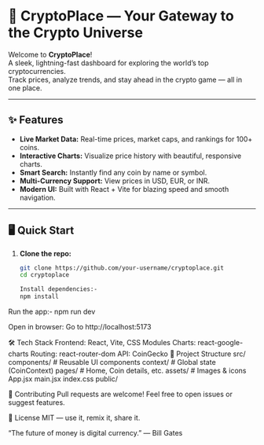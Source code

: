 # 🚀 CryptoPlace — Your Gateway to the Crypto Universe

Welcome to **CryptoPlace**!  
A sleek, lightning-fast dashboard for exploring the world’s top cryptocurrencies.  
Track prices, analyze trends, and stay ahead in the crypto game — all in one place.

---

## ✨ Features

- **Live Market Data:** Real-time prices, market caps, and rankings for 100+ coins.
- **Interactive Charts:** Visualize price history with beautiful, responsive charts.
- **Smart Search:** Instantly find any coin by name or symbol.
- **Multi-Currency Support:** View prices in USD, EUR, or INR.
- **Modern UI:** Built with React + Vite for blazing speed and smooth navigation.

---

## 🖥️ Quick Start

1. **Clone the repo:**
   ```sh
   git clone https://github.com/your-username/cryptoplace.git
   cd cryptoplace

   Install dependencies:-
   npm install

Run the app:-
npm run dev

Open in browser:
Go to http://localhost:5173

🛠️ Tech Stack
Frontend: React, Vite, CSS Modules
Charts: react-google-charts
Routing: react-router-dom
API: CoinGecko
📁 Project Structure
src/
  components/    # Reusable UI components
  context/       # Global state (CoinContext)
  pages/         # Home, Coin details, etc.
  assets/        # Images & icons
  App.jsx
  main.jsx
  index.css
public/

🤝 Contributing
Pull requests are welcome!
Feel free to open issues or suggest features.

📜 License
MIT — use it, remix it, share it.

“The future of money is digital currency.”
— Bill Gates
